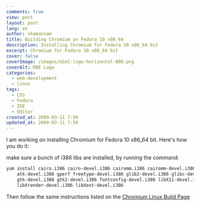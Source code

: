 ```yaml
---
comments: true
view: post
layout: post
lang: en
author: skamansam
title: Building Chromium on Fedora 10 x86_64
description: Installing Chromium for Fedora 10 x86_64 bit
excerpt: Chromium for Fedora 10 x86_64 bit
cover: false
coverImage: /images/GSoC-logo-horizontal-800.png
coverAlt: RBE Logo
categories:
  - web-development
  - linux
tags: 
  - CSS
  - Fedora
  - IDE
  - Editor
created_at: 2009-03-11 7:50
updated_at: 2009-03-11 7:50
---
```

I am working on installing Chromium for Fedora 10 x86_64 bit. Here's how you do it:

make sure a bunch of i386 libs are installed, by running the command:

```bash
yum install cairo.i386 cairo-devel.i386 cairomm.i386 cairomm-devel.i386 pango-devel.i386 \
    atk-devel.i386 gperf freetype-devel.i386 glib2-devel.i386 glibc-devel.i386 dwdiff \
    gtk-devel.i386 gtk2-devel.i386 fontconfig-devel.i386 libX11-devel.i386 \
    libXrender-devel.i386 libXext-devel.i386
```

Then follow the same instructions listed on the [Chromium Linux Build Page](http://code.google.com/p/chromium/wiki/LinuxBuildInstructions)
